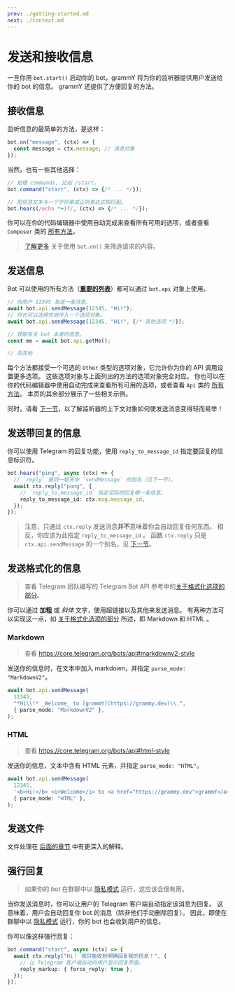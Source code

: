 ```yaml
---
prev: ./getting-started.md
next: ./context.md
---
```


# 发送和接收信息

一旦你用 `bot.start()` 启动你的 bot，grammY 将为你的监听器提供用户发送给你的 bot 的信息。
grammY 还提供了方便回复的方法。

## 接收信息

监听信息的最简单的方法，是这样：

```ts
bot.on("message", (ctx) => {
  const message = ctx.message; // 消息对象
});
```

当然，也有一些其他选择：

```ts
// 处理 commands, 比如 /start。
bot.command("start", (ctx) => {/* ... */});

// 把信息文本与一个字符串或正则表达式相匹配。
bot.hears(/echo *+)?/, (ctx) => {/* ... */});
```

你可以在你的代码编辑器中使用自动完成来查看所有可用的选项，或者查看 `Composer` 类的 [所有方法](https://doc.deno.land/https://deno.land/x/grammy/mod.ts/~/Composer)。

> [了解更多](./filter-queries.md) 关于使用 `bot.on()` 来筛选请求的内容。

## 发送信息

Bot 可以使用的所有方法（**[重要的列表](https://core.telegram.org/bots/api#available-methods)**）都可以通过 `bot.api` 对象上使用。

```ts
// 向用户 12345 发送一条消息。
await bot.api.sendMessage(12345, "Hi!");
// 你也可以选择性地传入一个选项对象。
await bot.api.sendMessage(12345, "Hi!", {/* 其他选项 */});

// 获取有关 bot 本身的信息。
const me = await bot.api.getMe();

// 及其他
```

每个方法都接受一个可选的 `Other` 类型的选项对象，它允许你为你的 API 调用设置更多选项。
这些选项对象与上面列出的方法的选项对象完全对应。
你也可以在你的代码编辑器中使用自动完成来查看所有可用的选项，或者查看 `Api` 类的 [所有方法](https://doc.deno.land/https://deno.land/x/grammy/mod.ts/~/Api)。
本页的其余部分展示了一些相关示例。

同时，请看 [下一节](./context.md)，以了解监听器的上下文对象如何使发送消息变得轻而易举！

## 发送带回复的信息

你可以使用 Telegram 的回复功能，使用 `reply_to_message_id` 指定要回复的信息标识符。

```ts
bot.hears("ping", async (ctx) => {
  // `reply` 是同一聊天中 `sendMessage` 的别名（见下一节）。
  await ctx.reply("pong", {
    // `reply_to_message_id` 指定实际的回复哪一条信息。
    reply_to_message_id: ctx.msg.message_id,
  });
});
```

> 注意，只通过 `ctx.reply` 发送消息**并不**意味着你会自动回复任何东西。
> 相反，你应该为此指定 `reply_to_message_id` 。
> 函数 `ctx.reply` 只是 `ctx.api.sendMessage` 的一个别名，见 [下一节](./context.md#可用操作)。

## 发送格式化的信息

> 查看 Telegram 团队编写的 Telegram Bot API 参考中的[关于格式化选项的部分](https://core.telegram.org/bots/api#formatting-options)。

你可以通过 **加粗** 或 _斜体_ 文字，使用超链接以及其他来发送消息。
有两种方法可以实现这一点，如 [关于格式化选项的部分](https://core.telegram.org/bots/api#formatting-options) 所述，即 Markdown 和 HTML 。

### Markdown

> 查看 <https://core.telegram.org/bots/api#markdownv2-style>

发送你的信息时，在文本中加入 markdown，并指定 `parse_mode: "MarkdownV2"`。

```ts
await bot.api.sendMessage(
  12345,
  "*Hi\\!* _Welcome_ to [grammY](https://grammy.dev)\\.",
  { parse_mode: "MarkdownV2" },
);
```

### HTML

> 查看 <https://core.telegram.org/bots/api#html-style>

发送你的信息，文本中含有 HTML 元素，并指定 `parse_mode: "HTML"`。

```ts
await bot.api.sendMessage(
  12345,
  '<b>Hi!</b> <i>Welcome</i> to <a href="https://grammy.dev">grammY</a>.',
  { parse_mode: "HTML" },
);
```

## 发送文件

文件处理在 [后面的章节](./files.md#发送文件) 中有更深入的解释。

## 强行回复

> 如果你的 bot 在群聊中以 [隐私模式](https://core.telegram.org/bots#privacy-mode) 运行，这应该会很有用。

当你发送消息时，你可以让用户的 Telegram 客户端自动指定该消息为回复。
这意味着，用户会自动回复你 bot 的消息（除非他们手动删除回复）。
因此，即使在群聊中以 [隐私模式](https://core.telegram.org/bots#privacy-mode) 运行，你的 bot 也会收到用户的信息。

你可以像这样强行回复：

```ts
bot.command("start", async (ctx) => {
  await ctx.reply("Hi！ 我只能收到明确回复我的信息！", {
    // 让 Telegram 客户端自动向用户显示回复界面。
    reply_markup: { force_reply: true },
  });
});
```
